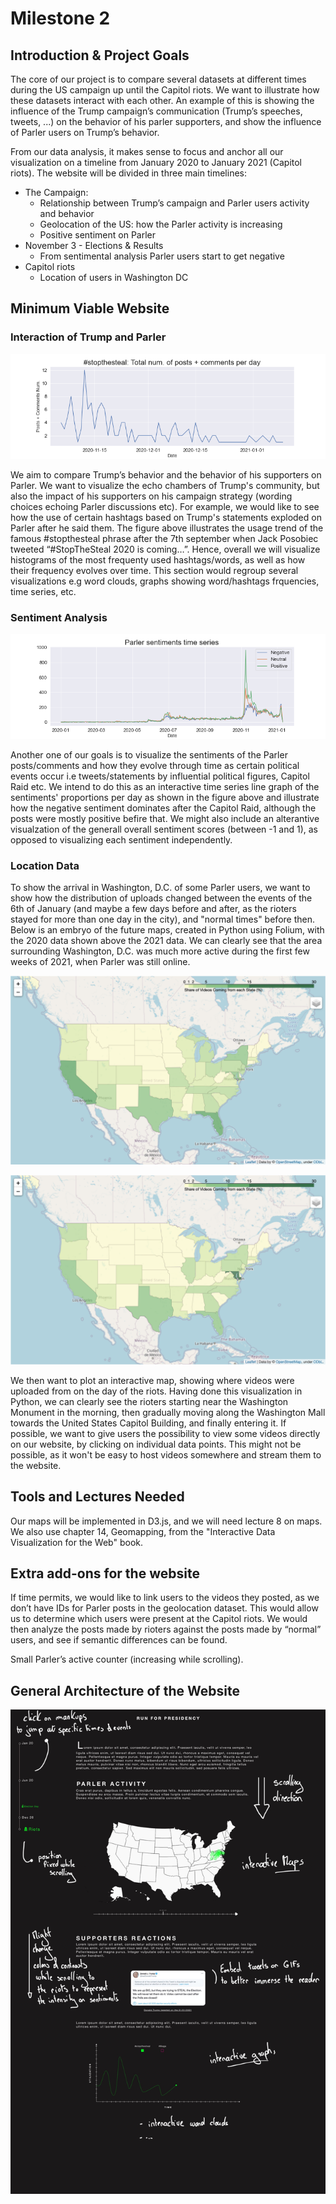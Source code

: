 # Milestone 2

## Introduction & Project Goals

The core of our project is to compare several datasets at different times during the US campaign up until the Capitol riots. We want to illustrate how these datasets interact with each other. An example of this is showing the influence of the Trump campaign’s communication (Trump’s speeches, tweets, ...) on the behavior of his parler supporters, and show the influence of Parler users on Trump’s behavior.

From our data analysis, it makes sense to focus and anchor all our visualization on a timeline from January 2020 to January 2021 (Capitol riots). The website will be divided in three main timelines:
* The Campaign:
    * Relationship between Trump’s campaign and Parler users activity and behavior
    * Geolocation of the US: how the Parler activity is increasing
    * Positive sentiment on Parler
* November 3 - Elections & Results
    * From sentimental analysis Parler users start to get negative
* Capitol riots
    * Location of users in Washington DC

## Minimum Viable Website

### Interaction of Trump and Parler

![Stop the steal trend](../data/stopthesteal.png "Stop the steal trend")

We aim to compare Trump’s behavior and the behavior of his supporters on Parler. We want to visualize the echo chambers of Trump's community, but also the impact of his supporters on his campaign strategy (wording choices echoing Parler discussions etc). For example, we would like to see how the use of certain hashtags based on Trump's statements exploded on Parler after he said them. The figure above illustrates the usage trend of the famous #stopthesteal phrase after the 7th september when Jack Posobiec tweeted “#StopTheSteal 2020 is coming…”. Hence, overall we will visualize histograms of the most frequenty used hashtags/words, as well as how their frequency evolves over time. This section would regroup several visualizations e.g word clouds, graphs showing word/hashtags frquencies, time series, etc.


### Sentiment Analysis

![Sentiment Timeseries](../data/sentiment_timeseries.png "Sentiment Timeseries")

Another one of our goals is to visualize the sentiments of the Parler posts/comments and how they evolve through time as certain political events occur i.e tweets/statements by influential political figures, Capitol Raid etc. We intend to do this as an interactive time series line graph of the sentiments' proportions per day as shown in the figure above and illustrate how the negative sentiment dominates after the Capitol Raid, although the posts were mostly positive befire that. We might also include an alterantive visualzation of the generall overall sentiment scores (between -1 and 1), as opposed to visualizing each sentiment independently.

### Location Data

To show the arrival in Washington, D.C. of some Parler users, we want to show how the distribution of uploads changed between the events of the 6th of January (and maybe a few days before and after, as the rioters stayed for more than one day in the city), and "normal times" before then. Below is an embryo of the future maps, created in Python using Folium, with the 2020 data shown above the 2021 data. We can clearly see that the area surrounding Washington, D.C. was much more active during the first few weeks of 2021, when Parler was still online.

![Distribution of Video Uploads in 2020](../data/map2020.png "Distribution of Video Uploads in 2020")

![Distribution of Video Uploads in 2021](../data/map2021.png "Distribution of Video Uploads in 2021")

We then want to plot an interactive map, showing where videos were uploaded from on the day of the riots. Having done this visualization in Python, we can clearly see the rioters starting near the Washington Monument in the morning, then gradually moving along the Washington Mall towards the United States Capitol Building, and finally entering it. If possible, we want to give users the possibility to view some videos directly on our website, by clicking on individual data points. This might not be possible, as it won't be easy to host videos somewhere and stream them to the website.

## Tools and Lectures Needed
Our maps will be implemented in D3.js, and we will need lecture 8 on maps. We also use chapter 14, Geomapping, from the "Interactive Data Visualization for the Web" book.

## Extra add-ons for the website
If time permits, we would like to link users to the videos they posted, as we don’t have IDs for Parler posts in the geolocation dataset. This would allow us to determine which users were present at the Capitol riots. We would then analyze the posts made by rioters against the posts made by “normal” users, and see if semantic differences can be found.

Small Parler’s active counter (increasing while scrolling).

## General Architecture of the Website
![general-architecture](../data/general-architecture.jpg)